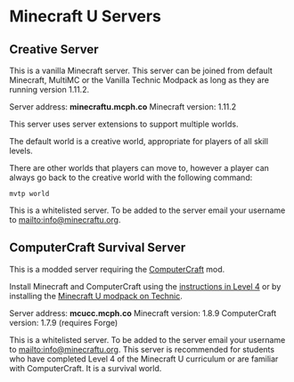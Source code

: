 # Minecraft U Servers

## Creative Server

This is a vanilla Minecraft server. This server can be joined from default Minecraft, MultiMC or the Vanilla Technic Modpack as long as they are running version 1.11.2.

Server address: **minecraftu.mcph.co**
Minecraft version: 1.11.2

This server uses server extensions to support multiple worlds.

The default world is a creative world, appropriate for players of all skill levels.

There are other worlds that players can move to, however a player can always go back to the creative world with the following command: 

`mvtp world`

This is a whitelisted server. To be added to the server email your username to [mailto:info@minecraftu.org](info@minecraftu.org). 

## ComputerCraft Survival Server

This is a modded server requiring the [ComputerCraft](http://www.computercraft.info/) mod.

Install Minecraft and ComputerCraft using the [instructions in Level 4](https://github.com/MinecraftU/mcu-curriculum/blob/master/level_4/section_1.md#installing-computercraft) or by installing the [Minecraft U modpack on Technic](https://www.technicpack.net/modpack/mcu.743668). 

Server address: **mcucc.mcph.co**
Minecraft version: 1.8.9
ComputerCraft version: 1.7.9 (requires Forge)

This is a whitelisted server. To be added to the server email your username to [mailto:info@minecraftu.org](info@minecraftu.org). This server is recommended for students who have completed Level 4 of the Minecraft U curriculum or are familiar with ComputerCraft. It is a survival world.
